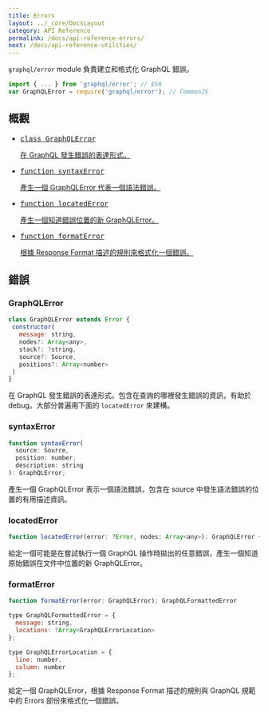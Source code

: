 ```yaml
---
title: Errors
layout: ../_core/DocsLayout
category: API Reference
permalink: /docs/api-reference-errors/
next: /docs/api-reference-utilities/
---
```


`graphql/error` module 負責建立和格式化 GraphQL 錯誤。

```js
import { ... } from 'graphql/error'; // ES6
var GraphQLError = require('graphql/error'); // CommonJS
```

## 概觀

<ul class="apiIndex">
  <li>
    <a href="#graphqlerror">
      <pre>class GraphQLError</pre>
      在 GraphQL 發生錯誤的表達形式。
    </a>
  </li>
  <li>
    <a href="#syntaxerror">
      <pre>function syntaxError</pre>
      產生一個 GraphQLError 代表一個語法錯誤。
    </a>
  </li>
  <li>
    <a href="#locatedError">
      <pre>function locatedError</pre>
      產生一個知道錯誤位置的新 GraphQLError。
    </a>
  </li>
  <li>
    <a href="#formaterror">
      <pre>function formatError</pre>
      根據 Response Format 描述的規則來格式化一個錯誤。
    </a>
  </li>
</ul>

## 錯誤

### GraphQLError

```js
class GraphQLError extends Error {
 constructor(
   message: string,
   nodes?: Array<any>,
   stack?: ?string,
   source?: Source,
   positions?: Array<number>
 )
}
```

在 GraphQL 發生錯誤的表達形式。包含在查詢的哪裡發生錯誤的資訊，有助於 debug。大部分普遍用下面的 `locatedError` 來建構。

### syntaxError

```js
function syntaxError(
  source: Source,
  position: number,
  description: string
): GraphQLError;
```

產生一個 GraphQLError 表示一個語法錯誤，包含在 source 中發生語法錯誤的位置的有用描述資訊。

### locatedError

```js
function locatedError(error: ?Error, nodes: Array<any>): GraphQLError {
```

給定一個可能是在嘗試執行一個 GraphQL 操作時拋出的任意錯誤，產生一個知道原始錯誤在文件中位置的新 GraphQLError。

### formatError

```js
function formatError(error: GraphQLError): GraphQLFormattedError

type GraphQLFormattedError = {
  message: string,
  locations: ?Array<GraphQLErrorLocation>
};

type GraphQLErrorLocation = {
  line: number,
  column: number
};
```

給定一個 GraphQLError，根據 Response Format 描述的規則與 GraphQL 規範中的 Errors 部份來格式化一個錯誤。
